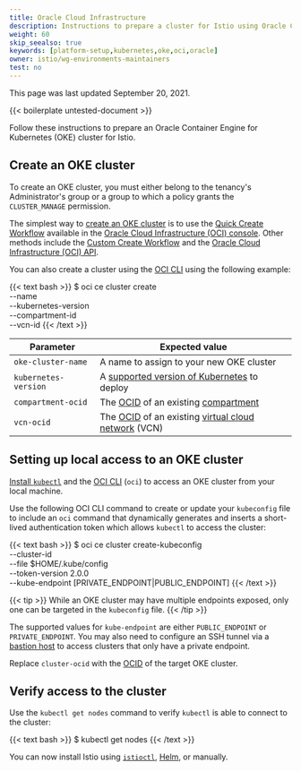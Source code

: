 ```yaml
---
title: Oracle Cloud Infrastructure
description: Instructions to prepare a cluster for Istio using Oracle Container Engine for Kubernetes (OKE).
weight: 60
skip_seealso: true
keywords: [platform-setup,kubernetes,oke,oci,oracle]
owner: istio/wg-environments-maintainers
test: no
---
```


This page was last updated September 20, 2021.

{{< boilerplate untested-document >}}

Follow these instructions to prepare an Oracle Container Engine for Kubernetes
(OKE) cluster for Istio.

## Create an OKE cluster

To create an OKE cluster, you must either belong to the tenancy's Administrator's
group or a group to which a policy grants the `CLUSTER_MANAGE` permission.

The simplest way to [create an OKE cluster][CREATE] is to use the
[Quick Create Workflow][QUICK] available in the
[Oracle Cloud Infrastructure (OCI) console][CONSOLE]. Other methods include the
[Custom Create Workflow][CUSTOM] and the [Oracle Cloud Infrastructure (OCI) API][API].

You can also create a cluster using the [OCI CLI][OCICLI] using the
following example:

{{< text bash >}}
$ oci ce cluster create \
      --name <oke-cluster-name> \
      --kubernetes-version <kubernetes-version> \
      --compartment-id <compartment-ocid> \
      --vcn-id <vcn-ocid>
{{< /text >}}

| Parameter             | Expected value                                              |
|-----------------------|------------------------------------------------------------ |
| `oke-cluster-name`    | A name to assign to your new OKE cluster                    |
| `kubernetes-version`  | A [supported version of Kubernetes][K8S] to deploy          |
| `compartment-ocid`    | The [OCID][CONCEPTS] of an existing [compartment][CONCEPTS] |
| `vcn-ocid`            | The [OCID][CONCEPTS] of an existing [virtual cloud network][CONCEPTS] (VCN) |

## Setting up local access to an OKE cluster

[Install `kubectl`][KUBECTL] and the [OCI CLI][OCICLI] (`oci`) to access an OKE
cluster from your local machine.

Use the following OCI CLI command to create or update your `kubeconfig` file to
include an `oci` command that dynamically generates and inserts a short-lived
authentication token which allows `kubectl` to access the cluster:

{{< text bash >}}
$ oci ce cluster create-kubeconfig \
      --cluster-id <cluster-ocid> \
      --file $HOME/.kube/config  \
      --token-version 2.0.0 \
      --kube-endpoint [PRIVATE_ENDPOINT|PUBLIC_ENDPOINT]
{{< /text >}}

{{< tip >}}
While an OKE cluster may have multiple endpoints exposed, only one can be targeted
in the `kubeconfig` file.
{{< /tip >}}

The supported values for `kube-endpoint` are either `PUBLIC_ENDPOINT` or `PRIVATE_ENDPOINT`.
You may also need to configure an SSH tunnel via a [bastion host][BASTION] to
access clusters that only have a private endpoint.

Replace `cluster-ocid` with the [OCID][CONCEPTS] of the target OKE cluster.

## Verify access to the cluster

Use the `kubectl get nodes` command to verify `kubectl` is able to connect to the
cluster:

{{< text bash >}}
$ kubectl get nodes
{{< /text >}}

You can now install Istio using [`istioctl`](../../install/istioctl/),
[Helm](../../install/helm/), or manually.

[CREATE]: https://docs.oracle.com/en-us/iaas/Content/ContEng/Tasks/contengcreatingclusterusingoke.htm
[API]: https://docs.oracle.com/en-us/iaas/Content/ContEng/Tasks/contengcreatingclusterusingoke_topic-Using_the_API.htm
[QUICK]: https://docs.oracle.com/en-us/iaas/Content/ContEng/Tasks/contengcreatingclusterusingoke_topic-Using_the_Console_to_create_a_Quick_Cluster_with_Default_Settings.htm
[CUSTOM]: https://docs.oracle.com/en-us/iaas/Content/ContEng/Tasks/contengcreatingclusterusingoke_topic-Using_the_Console_to_create_a_Custom_Cluster_with_Explicitly_Defined_Settings.htm
[OCICLI]: https://docs.oracle.com/en-us/iaas/Content/API/SDKDocs/cliinstall.htm
[K8S]: https://docs.oracle.com/en-us/iaas/Content/ContEng/Concepts/contengaboutk8sversions.htm
[KUBECTL]: https://kubernetes.io/docs/tasks/tools/
[CONCEPTS]: https://docs.oracle.com/en-us/iaas/Content/GSG/Concepts/concepts.htm
[BASTION]: https://docs.oracle.com/en-us/iaas/Content/ContEng/Tasks/contengdownloadkubeconfigfile.htm#localdownload
[CONSOLE]: https://docs.oracle.com/en-us/iaas/Content/GSG/Concepts/console.htm
